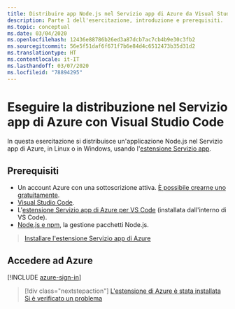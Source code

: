 ```yaml
---
title: Distribuire app Node.js nel Servizio app di Azure da Visual Studio Code
description: Parte 1 dell'esercitazione, introduzione e prerequisiti.
ms.topic: conceptual
ms.date: 03/04/2020
ms.openlocfilehash: 12436e88786b26ed3a87dcb7ac7cb4b9e30c3fb2
ms.sourcegitcommit: 56e5f51daf6f671f7b6e84d4c6512473b35d31d2
ms.translationtype: HT
ms.contentlocale: it-IT
ms.lasthandoff: 03/07/2020
ms.locfileid: "78894295"
---
```

# <a name="deploy-to-azure-app-service-using-visual-studio-code"></a>Eseguire la distribuzione nel Servizio app di Azure con Visual Studio Code

In questa esercitazione si distribuisce un'applicazione Node.js nel Servizio app di Azure, in Linux o in Windows, usando l'[estensione Servizio app](https://marketplace.visualstudio.com/items?itemName=ms-azuretools.vscode-azureappservice).

## <a name="prerequisites"></a>Prerequisiti

- Un account Azure con una sottoscrizione attiva. [È possibile crearne uno gratuitamente](https://azure.microsoft.com/free/?utm_source=campaign&utm_campaign=vscode-tutorial-appservice-extension&mktingSource=vscode-tutorial-appservice-extension).
- [Visual Studio Code](https://code.visualstudio.com/).
- L'[estensione Servizio app di Azure per VS Code](vscode:extension/ms-azuretools.vscode-azureappservice) (installata dall'interno di VS Code).
- [Node.js e npm](https://nodejs.org/en/download), la gestione pacchetti Node.js.

> <a class="tutorial-install-extension-btn" href="vscode:extension/ms-azuretools.vscode-azureappservice">Installare l'estensione Servizio app di Azure</a>

## <a name="sign-in-to-azure"></a>Accedere ad Azure

[!INCLUDE [azure-sign-in](includes/azure-sign-in.md)]

> [!div class="nextstepaction"]
> [L'estensione di Azure è stata installata](tutorial-vscode-azure-app-service-node-02.md) [Si è verificato un problema](https://www.research.net/r/PWZWZ52?tutorial=node-deployment-azureappservice&step=getting-started)
